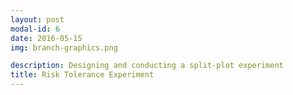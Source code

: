 ```yaml
---
layout: post
modal-id: 6
date: 2016-05-15
img: branch-graphics.png

description: Designing and conducting a split-plot experiment 
title: Risk Tolerance Experiment
---
```


